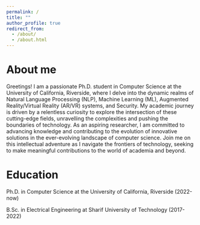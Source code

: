```yaml
---
permalink: /
title: ""
author_profile: true
redirect_from: 
  - /about/
  - /about.html
---
```


About me
======
Greetings! I am a passionate Ph.D. student in Computer Science at the University of California, Riverside, where I delve into the dynamic realms of Natural Language Processing (NLP), Machine Learning (ML), Augmented Reality/Virtual Reality (AR/VR) systems, and Security. My academic journey is driven by a relentless curiosity to explore the intersection of these cutting-edge fields, unravelling the complexities and pushing the boundaries of technology. As an aspiring researcher, I am committed to advancing knowledge and contributing to the evolution of innovative solutions in the ever-evolving landscape of computer science. Join me on this intellectual adventure as I navigate the frontiers of technology, seeking to make meaningful contributions to the world of academia and beyond.

Education
======
Ph.D. in Computer Science at the University of California, Riverside (2022-now)

B.Sc. in Electrical Engineering at Sharif University of Technology (2017-2022)


